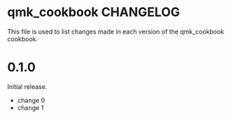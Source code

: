 # qmk_cookbook CHANGELOG

This file is used to list changes made in each version of the qmk_cookbook cookbook.

# 0.1.0

Initial release.

- change 0
- change 1

